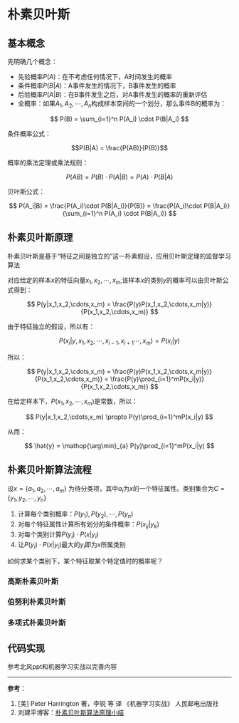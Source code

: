 # 朴素贝叶斯

## 基本概念
先明确几个概念：

* 先验概率$P(A)$：在不考虑任何情况下，A时间发生的概率
* 条件概率$P(B|A)$：A事件发生的情况下，B事件发生的概率
* 后验概率$P(A|B)$：在B事件发生之后，对A事件发生的概率的重新评估
* 全概率：如果$A_1,A_2,\cdots,A_n$构成样本空间的一个划分，那么事件B的概率为：

$$
P(B) = \sum_{i=1}^n P(A_i) \cdot P(B|A_i)
$$


条件概率公式：

$$P(B|A) = \frac{P(AB)}{P(B)}$$

概率的乘法定理或乘法规则：

$$P(AB) = P(B)\cdot P(A|B) = P(A) \cdot P(B|A)$$

贝叶斯公式：

$$
P(A_i|B) = \frac{P(A_i)\cdot P(B|A_i)}{P(B)} = \frac{P(A_i)\cdot P(B|A_i)}{\sum_{i=1}^n P(A_i) \cdot P(B|A_i)}
$$

## 朴素贝叶斯原理

朴素贝叶斯是基于“特征之间是独立的”这一朴素假设，应用贝叶斯定理的监督学习算法

对应给定的样本$x$的特征向量$x_1,x_2,\cdots,x_m$,该样本$x$的类别$y$的概率可以由贝叶斯公式得到：

$$
P(y|x_1,x_2,\cdots,x_m) = \frac{P(y)P(x_1,x_2,\cdots,x_m|y)}{P(x_1,x_2,\cdots,x_m)}
$$

由于特征独立的假设，所以有：

$$
P(x_i|y,x_1,x_2,\cdots,x_{i-1},x_{i+1}\cdots,x_m) = P(x_i|y)
$$

所以：

$$
P(y|x_1,x_2,\cdots,x_m) = \frac{P(y)P(x_1,x_2,\cdots,x_m|y)}{P(x_1,x_2,\cdots,x_m)} = \frac{P(y)\prod_{i=1}^mP(x_i|y)}{P(x_1,x_2,\cdots,x_m)} 
$$

在给定样本下，$P(x_1,x_2,\cdots,x_m)$是常数，所以：

$$
P(y|x_1,x_2,\cdots,x_m) \propto P(y)\prod_{i=1}^mP(x_i|y)
$$

从而：

$$
\hat{y} = \mathop{\arg\min}_{a} P(y)\prod_{i=1}^mP(x_i|y)
$$

## 朴素贝叶斯算法流程

设$x=\{a_1,a_2,\cdots,a_m \}$ 为待分类项，其中$a_i$为$x$的一个特征属性。类别集合为$C=\{y_1,y_2,\cdots,y_n\}$

1. 计算每个类别概率：$P(y_1),P(y_2),\cdots,P(y_n)$
2. 对每个特征属性计算所有划分的条件概率：$P(x_{ij}|y_k)$
3. 对每个类别计算$P(y_i)\cdot P(x|y_i)$
4. 让$P(y_i)\cdot P(x|y_i)$最大的$y_i$即为$x$所属类别


如何求某个类别下，某个特征取某个特定值时的概率呢？

### 高斯朴素贝叶斯
### 伯努利朴素贝叶斯
### 多项式朴素贝叶斯

## 代码实现

参考北风ppt和机器学习实战以完善内容



---
**参考**：
1. [美] Peter Harrington 著，李锐 等 译 《机器学习实战》 人民邮电出版社
2. 刘建平博客：[朴素贝叶斯算法原理小结](https://www.cnblogs.com/pinard/p/6069267.html)